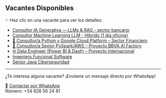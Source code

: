## Vacantes Disponibles

✨ Haz clic en una vacante para ver los detalles:

- [Consultor IA Generativa -– LLMs & RAG - sector bancario](Oferta_Consultor_IA_Generativa.md)
- [Consultor Machine Learning LLM - Híbrido (1 día oficina)](Oferta_Consultor_Machine_Learning_LLM.md)
- [🐍 Consultor/a Python y Google Cloud Platform – Sector Financiero](Oferta_Consultor_Python_GCP.md)
- [🧠 Consultor/a Senior PySpark/AWS – Proyecto BBVA AI Factory](Oferta_Consultor_Senior_PySpark.md)
- [🌐 Data Engineer (Power BI & Dash) – Proyecto Internacional](Oferta_Data_Engineer_Remoto.md)
- [Ingeniero Funcional Software](Oferta_Ingeniero_Funcional_Software.md)
- [Senior Java Ciberseguridad](Oferta_Senior_Java_Ciberseguridad.md)

---

¿Te interesa alguna vacante? ¡Envíame un mensaje directo por WhatsApp!

📱 [Contactar por WhatsApp](https://wa.me/34628562481)  
Número: +34 628 56 24 81
